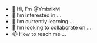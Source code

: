 - 👋 Hi, I’m @YmbrikM
- 👀 I’m interested in ...
- 🌱 I’m currently learning ...
- 💞️ I’m looking to collaborate on ...
- 📫 How to reach me ...

<!---
YmbrikM/YmbrikM is a ✨ special ✨ repository because its `README.md` (this file) appears on your GitHub profile.
You can click the Preview link to take a look at your changes.
--->
